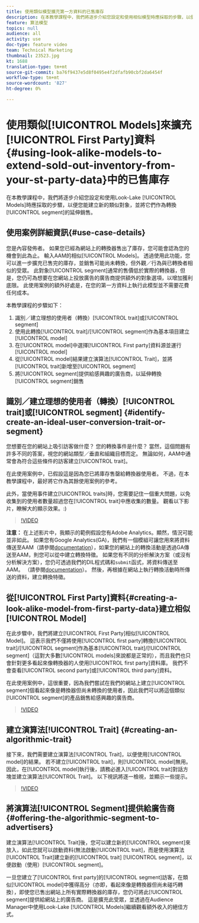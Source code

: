 ```yaml
---
title: 使用類似模型擴充第一方資料的已售庫存
description: 在本教學課程中，我們將逐步介紹您設定和使用相似模型時應採取的步驟，以便您能夠建立新的相似觀眾，並將其作為轉換區段的延伸銷售。
feature: 算法模型
topics: null
audience: all
activity: use
doc-type: feature video
team: Technical Marketing
thumbnail: 23523.jpg
kt: 1688
translation-type: tm+mt
source-git-commit: ba76f9437e5d8f0495e4f2dfafb90cbf2da6454f
workflow-type: tm+mt
source-wordcount: '827'
ht-degree: 0%

---
```



# 使用類似[!UICONTROL Models]來擴充[!UICONTROL First Party]資料{#using-look-alike-models-to-extend-sold-out-inventory-from-your-st-party-data}中的已售庫存

在本教學課程中，我們將逐步介紹您設定和使用Look-Lake [!UICONTROL Models]時應採取的步驟，以便您能建立新的類似對象，並將它們作為轉換[!UICONTROL segment]的延伸銷售。

## 使用案例詳細資訊{#use-case-details}

您是內容發佈者。 如果您已經為網站上的轉換器售出了庫存，您可能會認為您的機會到此為止。 輸入AAM的相似[!UICONTROL Models]。 透過使用此功能，您可以進一步擴充已售完的庫存，並銷售可能尚未轉換，但外觀／行為與已轉換者相似的受眾。 此對象[!UICONTROL segment]通常的售價低於實際的轉換器，但是，您仍可為想要在您網站上投放廣告的廣告商提供額外的對象選項，以增加獲利底限。 此使用案例的額外好處是，在您的第一方資料上執行此模型並不需要花費任何成本。

本教學課程的步驟如下：

1. 識別／建立理想的使用者（轉換）[!UICONTROL trait]或[!UICONTROL segment]
1. 使用此轉換[!UICONTROL trait]/[!UICONTROL segment]作為基本項目建立[!UICONTROL model]
1. 在[!UICONTROL model]中選擇[!UICONTROL First party]資料源並運行[!UICONTROL model]
1. 從[!UICONTROL model]結果建立演算法[!UICONTROL Trait]，並將[!UICONTROL trait]新增至[!UICONTROL segment]
1. 將[!UICONTROL segment]提供給感興趣的廣告商，以延伸轉換[!UICONTROL segment]銷售

## 識別／建立理想的使用者（轉換）[!UICONTROL trait]或[!UICONTROL segment] {#identify-create-an-ideal-user-conversion-trait-or-segment}

您想要在您的網站上吸引訪客做什麼？ 您的轉換事件是什麼？ 當然，這個問題有許多不同的答案，視您的網站類型／垂直和組織目標而定。 無論如何，AAM中通常會為符合這些條件的訪客建立[!UICONTROL trait]。

在此使用案例中，已假設這是因為您已將庫存售罄給轉換器使用者。 不過，在本教學課程中，最好將它作為其餘使用案例的參考。

此外，當使用事件建立[!UICONTROL traits]時，您需要記住一個重大問題，以免收集到的使用者數量超過您在[!UICONTROL trait]中應收集的數量。 觀看以下影片，瞭解大的顯示效果。:)

>[!VIDEO](https://video.tv.adobe.com/v/23431/?quality=12)

**注意：** 在上述影片中，我顯示的範例假設您有Adobe Analytics。顯然，情況可能並非如此。 如果您有Google Analytics(GA)，我們有一個模組可讓您用來將資料傳送至AAM（請參閱[documentation](https://marketing.adobe.com/resources/help/en_US/aam/dil-google-universal-analytics.html)），如果您的網站上的轉換活動是透過GA傳送至AAM，則您可以從中建立轉換特徵。 如果您有不同的分析解決方案（或沒有分析解決方案），您仍可透過我們的DIL程式碼和`submit`函式，將資料傳送至AAM。 （請參閱[documentation](https://marketing.adobe.com/resources/help/en_US/aam/c_dil.html)）。 然後，再根據在網站上執行轉換活動時所傳送的資料，建立轉換特徵。

## 從[!UICONTROL First Party]資料{#creating-a-look-alike-model-from-first-party-data}建立相似[!UICONTROL Model]

在此步驟中，我們將建立[!UICONTROL First Party]相似[!UICONTROL Model]。 這表示我們不僅將使用[!UICONTROL first party]轉換[!UICONTROL trait]/[!UICONTROL segment]作為基本[!UICONTROL trait]/[!UICONTROL segment]（這對大多數[!UICONTROL models]來說都是正常的），而且我們也只會針對更多看起來像轉換器的人使用[!UICONTROL first party]資料庫。 我們不會查看[!UICONTROL second party]或[!UICONTROL third party]資料。

在此使用案例中，這很重要，因為我們嘗試在我們的網站上建立[!UICONTROL segment]個看起來像是轉換器但尚未轉換的使用者，因此我們可以將這個類似[!UICONTROL segment]的產品銷售給感興趣的廣告商。

>[!VIDEO](https://video.tv.adobe.com/v/23504/?quality-12)

## 建立演算法[!UICONTROL Trait] {#creating-an-algorithmic-trait}

接下來，我們需要建立演算法[!UICONTROL Trait]，以便使用[!UICONTROL model]的結果。 若不建立[!UICONTROL trait]，則[!UICONTROL model]無用。 因此，在[!UICONTROL model]執行後，請務必進入[!UICONTROL trait]對話方塊並建立演算法[!UICONTROL Trait]。 以下視訊將逐一檢視，並顯示一些提示。

>[!VIDEO](https://video.tv.adobe.com/v/23523/?quality=12)

## 將演算法[!UICONTROL Segment]提供給廣告商{#offering-the-algorithmic-segment-to-advertisers}

建立演算法[!UICONTROL Trait]後，您可以建立新的[!UICONTROL segment]來放入，如此您就可以啟動資料(無法啟動[!UICONTROL trait]，而是使用演算法[!UICONTROL Trait]建立新的[!UICONTROL trait] [!UICONTROL segment]，以便啟動（使用）[!UICONTROL segment]。

一旦您建立了[!UICONTROL first party]的[!UICONTROL segment]訪客，在類似[!UICONTROL model]中獲得高分（亦即，看起來像是轉換器但尚未碰巧轉換），即使您已售出網站上所有實際轉換器的庫存，您仍可將此[!UICONTROL segment]提供給網站上的廣告商。 這是擴充此受眾，並透過在Audience Manager中使用Look-Lake [!UICONTROL Models]繼續觀看額外收入的絕佳方式。
